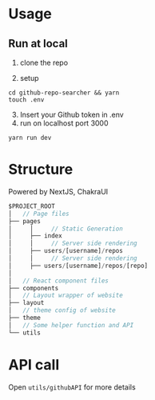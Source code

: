 # Usage

## Run at local

1. clone the repo

2. setup
```
cd github-repo-searcher && yarn
touch .env
```
3. Insert your Github token in .env
4. run on localhost port 3000
```
yarn run dev
```

# Structure

Powered by NextJS, ChakraUI

```jsx
$PROJECT_ROOT
│   // Page files
├── pages
│     │     // Static Generation
│     ├── index 
│     │     // Server side rendering
│     ├── users/[username]/repos
│     │     // Server side rendering
│     ├── users/[username]/repos/[repo] 
│     
│   // React component files
├── components
│   // Layout wrapper of website
├── layout
│   // theme config of website
├── theme
│   // Some helper function and API
└── utils
```

# API call

Open ```utils/githubAPI``` for more details
